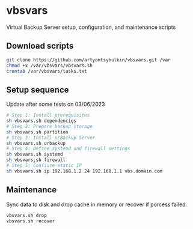 # vbsvars

Virtual Backup Server setup, configuration, and maintenance scripts

## Download scripts

```bash
git clone https://github.com/artyomtsybulkin/vbsvars.git /var
chmod +x /var/vbsvars/vbsvars.sh
crontab /var/vbsvars/tasks.txt
```

## Setup sequence

Update after some tests on 03/06/2023
```bash
# Step 1: Install prerequisites
sh vbsvars.sh dependencies
# Step 2: Prepare backup storage
sh vbsvars.sh partition
# Step 3: Install urBackup Server
sh vbsvars.sh urbackup
# Step 4: Define systemd and firewall settings
sh vbsvars.sh systemd
sh vbsvars.sh firewall
# Step 5: Confiure static IP
sh vbsvars.sh ip 192.168.1.2 24 192.168.1.1 vbs.domain.com
```

## Maintenance

Sync data to disk and drop cache in memory or recover if porcess failed.
```bash
vbsvars.sh drop
vbsvars.sh recover
```
